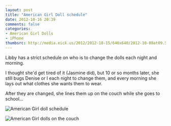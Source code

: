 ```yaml
---
layout: post
title: "American Girl Doll schedule"
date: 2012-10-16 20:39
comments: false
categories: 
- American Girl Dolls
- iPhone
thumbsrc: http://media.eick.us/2012/2012-10-15/640x640/2012-10-08at09.58.15.jpg
---
```

Libby has a strict schedule on who is to change the dolls each night and morning.  

I thought she'd get tired of it (Jasmine did), but 10 or so months later, she still bugs Denise or I each night to change them, and every morning she lays out what clothes she wants them to wear.

After they are changed, she lines them up on the couch while she goes to school...

![American Girl doll schedule](http://media.eick.us/media/photographs/2012/2012-10-15/american-girl-doll-schedule.JPG)


![American Girl dolls on the couch](http://media.eick.us/media/photographs/2012/2012-10-15/2012-10-08at09.58.15.jpg)


